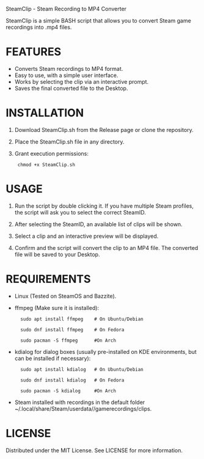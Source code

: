 SteamClip - Steam Recording to MP4 Converter

SteamClip is a simple BASH script that allows you to convert Steam game recordings into .mp4 files.

# **FEATURES**

* Converts Steam recordings to MP4 format.
* Easy to use, with a simple user interface.
* Works by selecting the clip via an interactive prompt.
* Saves the final converted file to the Desktop.

# **INSTALLATION**

1. Download SteamClip.sh from the Release page or clone the repository.
2. Place the SteamClip.sh file in any directory.
3. Grant execution permissions:

        chmod +x SteamClip.sh

# **USAGE**

1. Run the script by double clicking it.
If you have multiple Steam profiles, the script will ask you to select the correct SteamID.
   
2. After selecting the SteamID, an available list of clips will be shown.
3. Select a clip and an interactive preview will be displayed.
4. Confirm and the script will convert the clip to an MP4 file.
   The converted file will be saved to your Desktop.

# **REQUIREMENTS**

* Linux (Tested on SteamOS and Bazzite).
* ffmpeg (Make sure it is installed):

        sudo apt install ffmpeg    # On Ubuntu/Debian
  
        sudo dnf install ffmpeg    # On Fedora

        sudo pacman -S ffmpeg      #On Arch

* kdialog for dialog boxes (usually pre-installed on KDE environments, but can be installed if necessary):

        sudo apt install kdialog   # On Ubuntu/Debian
  
        sudo dnf install kdialog   # On Fedora

        sudo pacman -S kdialog     #On Arch

* Steam installed with recordings in the default folder ~/.local/share/Steam/userdata/<steamID>/gamerecordings/clips.

# **LICENSE**

Distributed under the MIT License. See LICENSE for more information.
